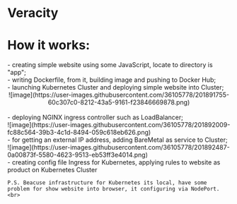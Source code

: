 # Veracity

<h1> How it works:</h1>
    - creating simple website using some JavaScript, locate to directory is "app";<br>
    - writing Dockerfile, from it, building image and pushing to Docker Hub;<br>
    - launching Kubernetes Cluster and deploying simple website into Cluster;<br>
         <CENTER>  ![image](https://user-images.githubusercontent.com/36105778/201891755-60c307c0-8212-43a5-9161-f23846669878.png)</CENTER><br>
    - deploying NGINX ingress controller such as LoadBalancer;<br>
                ![image](https://user-images.githubusercontent.com/36105778/201892009-fc88c564-39b3-4c1d-8494-059c618eb626.png)<br>
    - for getting an external IP address, adding BareMetal as service to Cluster;<br>
                ![image](https://user-images.githubusercontent.com/36105778/201892487-0a00873f-5580-4623-9513-eb53ff3e4014.png)<br>
    - creating config file Ingress for Kubernetes, applying rules to website as product on Kubernetes Cluster<br>
    
    P.S. Beacuse infrastructure for Kubernetes its local, have some problem for show website into browser, it configuring via NodePort.<br>
